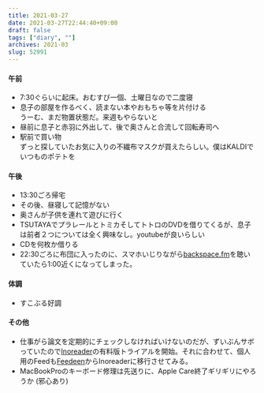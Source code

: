 ```yaml
---
title: 2021-03-27
date: 2021-03-27T22:44:40+09:00
draft: false
tags: ["diary", ""]
archives: 2021-03
slug: 52991
---
```

#### 午前
- 7:30ぐらいに起床。おむすび一個、土曜日なので二度寝
- 息子の部屋を作るべく、読まない本やおもちゃ等を片付ける  
うーむ、まだ物置状態だ。来週もやらないと
- 昼前に息子と赤羽に外出して、後で奥さんと合流して回転寿司へ
- 駅前で買い物  
ずっと探していたお気に入りの不繊布マスクが買えたらしい。僕はKALDIでいつものポテトを
#### 午後
- 13:30ごろ帰宅
- その後、昼寝して記憶がない
- 奥さんが子供を連れて遊びに行く
- TSUTAYAでプラレールとトミカそしてトトロのDVDを借りてくるが、息子は前者２つについては全く興味なし。youtubeが良いらしい
- CDを何枚か借りる
- 22:30ごろに布団に入ったのに、スマホいじりながら[backspace.fm](https://backspace.fm/)を聴いていたら1:00近くになってしまった。
#### 体調
- すこぶる好調
#### その他
- 仕事がら論文を定期的にチェックしなければいけないのだが、ずいぶんサボっていたので[Inoreader](https://www.inoreader.com/)の有料版トライアルを開始。それに合わせて、個人用のFeedも[Feedeen](https://www.feedeen.com/d#f0:785862)からInoreaderに移行させてみる。
- MacBookProのキーボード修理は先送りに、Apple Care終了ギリギリにやろうか (邪心あり)